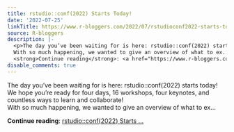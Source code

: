 ```yaml
---
title: rstudio::conf(2022) Starts Today!
date: '2022-07-25'
linkTitle: https://www.r-bloggers.com/2022/07/rstudioconf2022-starts-today/
source: R-bloggers
description: |-
  <p>The day you’ve been waiting for is here: rstudio::conf(2022) starts today! We hope you’re ready for four days, 16 workshops, four keynotes, and countless ways to learn and collaborate!<br />
  With so much happening, we wanted to give an overview of what to ex...</p>
  <strong>Continue reading</strong>: <a href="https://www.r-bloggers.com/2022/07/rstudioconf2022-starts-today/">rstudio::conf(2022) Starts ...
disable_comments: true
---
```

<p>The day you’ve been waiting for is here: rstudio::conf(2022) starts today! We hope you’re ready for four days, 16 workshops, four keynotes, and countless ways to learn and collaborate!<br />
With so much happening, we wanted to give an overview of what to ex...</p>
<strong>Continue reading</strong>: <a href="https://www.r-bloggers.com/2022/07/rstudioconf2022-starts-today/">rstudio::conf(2022) Starts ...